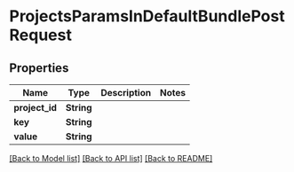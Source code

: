 # ProjectsParamsInDefaultBundlePostRequest

## Properties

Name | Type | Description | Notes
------------ | ------------- | ------------- | -------------
**project_id** | **String** |  | 
**key** | **String** |  | 
**value** | **String** |  | 

[[Back to Model list]](../README.md#documentation-for-models) [[Back to API list]](../README.md#documentation-for-api-endpoints) [[Back to README]](../README.md)


